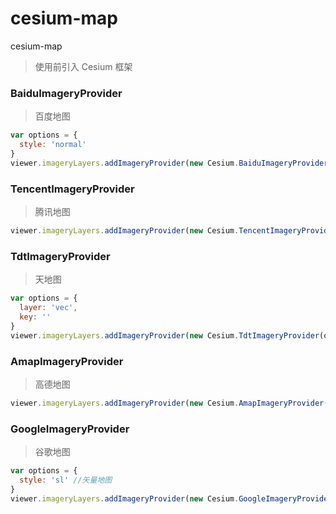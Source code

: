 # cesium-map

cesium-map

> 使用前引入 Cesium 框架

### BaiduImageryProvider

> 百度地图

```js
var options = {
  style: 'normal'
}
viewer.imageryLayers.addImageryProvider(new Cesium.BaiduImageryProvider(options))
```

### TencentImageryProvider

> 腾讯地图

```js
viewer.imageryLayers.addImageryProvider(new Cesium.TencentImageryProvider())
```

### TdtImageryProvider

> 天地图

```js
var options = {
  layer: 'vec',
  key: ''
}
viewer.imageryLayers.addImageryProvider(new Cesium.TdtImageryProvider(options))
```

### AmapImageryProvider

> 高德地图

```js
viewer.imageryLayers.addImageryProvider(new Cesium.AmapImageryProvider())
```

### GoogleImageryProvider

> 谷歌地图

```js
var options = {
  style: 'sl' //矢量地图
}
viewer.imageryLayers.addImageryProvider(new Cesium.GoogleImageryProvider(options))
```
